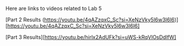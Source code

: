 Here are links to videos related to Lab 5

[Part 2 Results (https://youtu.be/4qAZzqxC_Sc?si=XeNzVky5l6w3I6l6)][https://youtu.be/4qAZzqxC_Sc?si=XeNzVky5l6w3I6l6]

[Part 3 Results][https://youtu.be/hirlx2AdUFk?si=uWS-kRqVlOsDdlfW]
